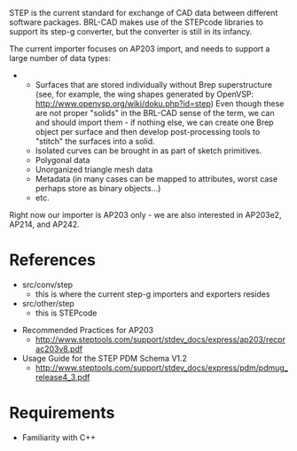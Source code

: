 STEP is the current standard for exchange of CAD data between different
software packages. BRL-CAD makes use of the STEPcode libraries to
support its step-g converter, but the converter is still in its infancy.

The current importer focuses on AP203 import, and needs to support a
large number of data types:

-   -   Surfaces that are stored individually without Brep
        superstructure (see, for example, the wing shapes generated by
        OpenVSP: <http://www.openvsp.org/wiki/doku.php?id=step>) Even
        though these are not proper "solids" in the BRL-CAD sense of the
        term, we can and should import them - if nothing else, we can
        create one Brep object per surface and then develop
        post-processing tools to "stitch" the surfaces into a solid.
    -   Isolated curves can be brought in as part of sketch primitives.
    -   Polygonal data
    -   Unorganized triangle mesh data
    -   Metadata (in many cases can be mapped to attributes, worst case
        perhaps store as binary objects...)
    -   etc.

Right now our importer is AP203 only - we are also interested in
AP203e2, AP214, and AP242.

# References

-   src/conv/step
    -   this is where the current step-g importers and exporters resides
-   src/other/step
    -   this is STEPcode

<!-- -->

-   Recommended Practices for AP203
    -   <http://www.steptools.com/support/stdev_docs/express/ap203/recprac203v8.pdf>
-   Usage Guide for the STEP PDM Schema V1.2
    -   <http://www.steptools.com/support/stdev_docs/express/pdm/pdmug_release4_3.pdf>

# Requirements

-   Familiarity with C++